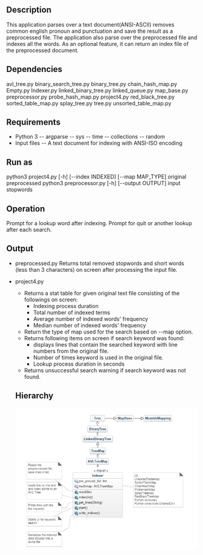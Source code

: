 Description
-----
This application parses over a text document(ANSI-ASCII) removes common english
pronoun and punctuation and save the result as a preprocessed file.
The application also parse over the preprocessed file and indexes
all the words. As an optional feature, it can return an index file of the
preprocessed document.

Dependencies
-----
avl_tree.py
binary_search_tree.py
binary_tree.py
chain_hash_map.py
Empty.py
Indexer.py
linked_binary_tree.py
linked_queue.py
map_base.py
preprocessor.py
probe_hash_map.py
project4.py
red_black_tree.py
sorted_table_map.py
splay_tree.py
tree.py
unsorted_table_map.py

Requirements
-----
- Python 3
    -- argparse
    -- sys
    -- time
    -- collections
    -- random
- Input files
    -- A text document for indexing with ANSI-ISO encoding

Run as
-----
python3 project4.py [-h] [--index  INDEXED] [--map MAP_TYPE] original preprocessed
python3 preprocessor.py [-h] [--output OUTPUT] input stopwords

Operation
-----
Prompt for a lookup word after indexing.
Prompt for quit or another lookup after each search.

Output
-----
- preprocessed.py
    Returns total removed stopwords and short words (less than 3 characters)
    on screen after processing the input file.
- project4.py
    - Returns a stat table for given original text file consisting of the
      followings on screen:
        - Indexing process duration
        - Total number of indexed terms
        - Average number of indexed words' frequency
        - Median number of indexed words' frequency
    - Return the type of map used for the search based on --map option.
    - Returns following items on screen if search keyword was found:
        - displays lines that contain the searched keyword with line numbers
         from the original file.
        - Number of times keyword is used in the original file.
        - Lookup process duration in seconds
    - Returns unsuccessful search warning if search keyword was not found.
    
  Hierarchy
  -----
  ![](Indexer.PNG)
